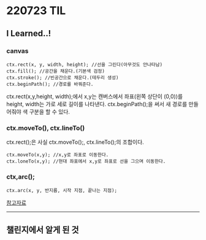 # 220723 TIL

## I Learned..!

### canvas

    ctx.rect(x, y, width, height); //선을 그린다(아무것도 안나타남)
    ctx.fill(); //공간을 채운다.(기본색 검정)
    ctx.stroke(); //빈공간으로 채운다.(테두리 생성)
    ctx.beginPath(); //경로를 바꿔준다.

ctx.rect(x,y,height, width);에서 x,y는 캔버스에서 좌표(왼쪽 상단이 (0,0))를 height, width는 가로 세로 길이를 나타낸다.
ctx.beginPath();을 써서 새 경로를 만들어줘야 색 구분을 할 수 있다.

### ctx.moveTo(), ctx.lineTo()

ctx.rect();은 사실 ctx.moveTo();, ctx.lineTo();의 조합이다.

    ctx.moveTo(x,y); //x,y로 좌표로 이동한다.
    ctx.loneTo(x,y); //현대 좌표에서 x,y로 좌표로 선을 그으며 이동한다.

### ctx,arc();

    ctx.arc(x, y, 반지름, 시작 지점, 끝나는 지점);

[참고자료](https://www.w3bai.com/jsref/img_arc.gif)

---

## 챌린지에서 알게 된 것
